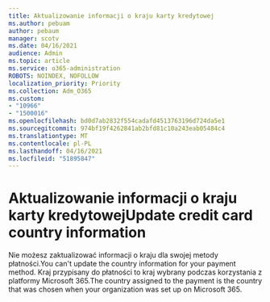 ```yaml
---
title: Aktualizowanie informacji o kraju karty kredytowej
ms.author: pebuam
author: pebaum
manager: scotv
ms.date: 04/16/2021
audience: Admin
ms.topic: article
ms.service: o365-administration
ROBOTS: NOINDEX, NOFOLLOW
localization_priority: Priority
ms.collection: Adm_O365
ms.custom:
- "10966"
- "1500016"
ms.openlocfilehash: bd0d7ab2832f554cadafd4513763196d724da5e1
ms.sourcegitcommit: 974bf19f4262841ab2bfd81c10a243eab05484c4
ms.translationtype: MT
ms.contentlocale: pl-PL
ms.lasthandoff: 04/16/2021
ms.locfileid: "51895847"
---
```

# <a name="update-credit-card-country-information"></a><span data-ttu-id="24ae9-102">Aktualizowanie informacji o kraju karty kredytowej</span><span class="sxs-lookup"><span data-stu-id="24ae9-102">Update credit card country information</span></span>

<span data-ttu-id="24ae9-103">Nie możesz zaktualizować informacji o kraju dla swojej metody płatności.</span><span class="sxs-lookup"><span data-stu-id="24ae9-103">You can't update the country information for your payment method.</span></span> <span data-ttu-id="24ae9-104">Kraj przypisany do płatności to kraj wybrany podczas korzystania z platformy Microsoft 365.</span><span class="sxs-lookup"><span data-stu-id="24ae9-104">The country assigned to the payment is the country that was chosen when your organization was set up on Microsoft 365.</span></span> 